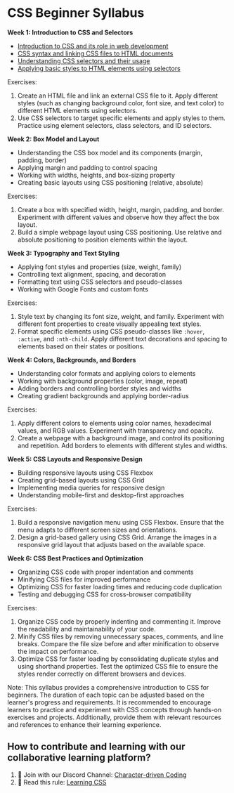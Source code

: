 # CSS Beginner Syllabus

**Week 1: Introduction to CSS and Selectors**
- [Introduction to CSS and its role in web development](./materials/week-01/01-introduction-to-css-and-its-role-in-web-development.md)
- [CSS syntax and linking CSS files to HTML documents](./materials/week-01/02-css-syntax-and-linking-css-files-to-html-documents.md)
- [Understanding CSS selectors and their usage](./materials/week-01/03-understanding-css-selectors-and-their-usage.md)
- [Applying basic styles to HTML elements using selectors](./materials/week-01/04-applying-basic-styles-to-html-elements-using-selectors.md)

Exercises:
1. Create an HTML file and link an external CSS file to it. Apply different styles (such as changing background color, font size, and text color) to different HTML elements using selectors.
2. Use CSS selectors to target specific elements and apply styles to them. Practice using element selectors, class selectors, and ID selectors.

**Week 2: Box Model and Layout**
- Understanding the CSS box model and its components (margin, padding, border)
- Applying margin and padding to control spacing
- Working with widths, heights, and box-sizing property
- Creating basic layouts using CSS positioning (relative, absolute)

Exercises:
1. Create a box with specified width, height, margin, padding, and border. Experiment with different values and observe how they affect the box layout.
2. Build a simple webpage layout using CSS positioning. Use relative and absolute positioning to position elements within the layout.

**Week 3: Typography and Text Styling**
- Applying font styles and properties (size, weight, family)
- Controlling text alignment, spacing, and decoration
- Formatting text using CSS selectors and pseudo-classes
- Working with Google Fonts and custom fonts

Exercises:
1. Style text by changing its font size, weight, and family. Experiment with different font properties to create visually appealing text styles.
2. Format specific elements using CSS pseudo-classes like `:hover`, `:active`, and `:nth-child`. Apply different text decorations and spacing to elements based on their states or positions.

**Week 4: Colors, Backgrounds, and Borders**
- Understanding color formats and applying colors to elements
- Working with background properties (color, image, repeat)
- Adding borders and controlling border styles and widths
- Creating gradient backgrounds and applying border-radius

Exercises:
1. Apply different colors to elements using color names, hexadecimal values, and RGB values. Experiment with transparency and opacity.
2. Create a webpage with a background image, and control its positioning and repetition. Add borders to elements with different styles and widths.

**Week 5: CSS Layouts and Responsive Design**
- Building responsive layouts using CSS Flexbox
- Creating grid-based layouts using CSS Grid
- Implementing media queries for responsive design
- Understanding mobile-first and desktop-first approaches

Exercises:
1. Build a responsive navigation menu using CSS Flexbox. Ensure that the menu adapts to different screen sizes and orientations.
2. Design a grid-based gallery using CSS Grid. Arrange the images in a responsive grid layout that adjusts based on the available space.

**Week 6: CSS Best Practices and Optimization**
- Organizing CSS code with proper indentation and comments
- Minifying CSS files for improved performance
- Optimizing CSS for faster loading times and reducing code duplication
- Testing and debugging CSS for cross-browser compatibility

Exercises:
1. Organize CSS code by properly indenting and commenting it. Improve the readability and maintainability of your code.
2. Minify CSS files by removing unnecessary spaces, comments, and line breaks. Compare the file size before and after minification to observe the impact on performance.
3. Optimize CSS for faster loading by consolidating duplicate styles and using shorthand properties. Test the optimized CSS file to ensure the styles render correctly on different browsers and devices.

Note: This syllabus provides a comprehensive introduction to CSS for beginners. The duration of each topic can be adjusted based on the learner's progress and requirements. It is recommended to encourage learners to practice and experiment with CSS concepts through hands-on exercises and projects. Additionally, provide them with relevant resources and references to enhance their learning experience.

## How to contribute and learning with our collaborative learning platform?

1. 🤝 Join with our Discord Channel: [Character-driven Coding](https://dsc.gg/character-driven-coding)
2. 👀 Read this rule: [Learning CSS](CONTRIBUTING.md)
